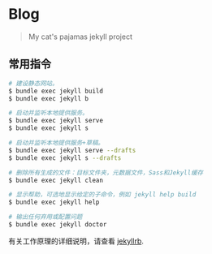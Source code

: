 # Blog

> My cat&#39;s pajamas jekyll project

## 常用指令

```bash
# 建设静态网站。
$ bundle exec jekyll build
$ bundle exec jekyll b

# 启动并监听本地提供服务。
$ bundle exec jekyll serve
$ bundle exec jekyll s

# 启动并监听本地提供服务+草稿。
$ bundle exec jekyll serve --drafts
$ bundle exec jekyll s --drafts

# 删除所有生成的文件：目标文件夹，元数据文件，Sass和Jekyll缓存
$ bundle exec jekyll clean

# 显示帮助，可选地显示给定的子命令，例如 jekyll help build
$ bundle exec jekyll help

# 输出任何弃用或配置问题
$ bundle exec jekyll doctor

```

有关工作原理的详细说明，请查看 [jekyllrb](https://jekyllrb.com/docs/ruby-101/).

